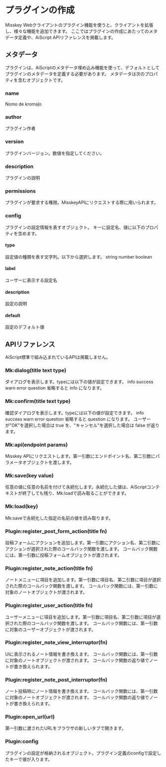 # プラグインの作成
Misskey Webクライアントのプラグイン機能を使うと、クライアントを拡張し、様々な機能を追加できます。 ここではプラグインの作成にあたってのメタデータ定義や、AiScript APIリファレンスを掲載します。

## メタデータ
プラグインは、AiScriptのメタデータ埋め込み機能を使って、デフォルトとしてプラグインのメタデータを定義する必要があります。 メタデータは次のプロパティを含むオブジェクトです。

### name
Nomo de kromaĵo

### author
プラグイン作者

### version
プラグインバージョン。数値を指定してください。

### description
プラグインの説明

### permissions
プラグインが要求する権限。MisskeyAPIにリクエストする際に用いられます。

### config
プラグインの設定情報を表すオブジェクト。 キーに設定名、値に以下のプロパティを含めます。

#### type
設定値の種類を表す文字列。以下から選択します。 string number boolean

#### label
ユーザーに表示する設定名

#### description
設定の説明

#### default
設定のデフォルト値

## APIリファレンス
AiScript標準で組み込まれているAPIは掲載しません。

### Mk:dialog(title text type)
ダイアログを表示します。typeには以下の値が設定できます。 info success warn error question 省略すると info になります。

### Mk:confirm(title text type)
確認ダイアログを表示します。typeには以下の値が設定できます。 info success warn error question 省略すると question になります。 ユーザーが"OK"を選択した場合は true を、"キャンセル"を選択した場合は false が返ります。

### Mk:api(endpoint params)
Misskey APIにリクエストします。第一引数にエンドポイント名、第二引数にパラメータオブジェクトを渡します。

### Mk:save(key value)
任意の値に任意の名前を付けて永続化します。永続化した値は、AiScriptコンテキストが終了しても残り、Mk:loadで読み取ることができます。

### Mk:load(key)
Mk:saveで永続化した指定の名前の値を読み取ります。

### Plugin:register_post_form_action(title fn)
投稿フォームにアクションを追加します。第一引数にアクション名、第二引数にアクションが選択された際のコールバック関数を渡します。 コールバック関数には、第一引数に投稿フォームオブジェクトが渡されます。

### Plugin:register_note_action(title fn)
ノートメニューに項目を追加します。第一引数に項目名、第二引数に項目が選択された際のコールバック関数を渡します。 コールバック関数には、第一引数に対象のノートオブジェクトが渡されます。

### Plugin:register_user_action(title fn)
ユーザーメニューに項目を追加します。第一引数に項目名、第二引数に項目が選択された際のコールバック関数を渡します。 コールバック関数には、第一引数に対象のユーザーオブジェクトが渡されます。

### Plugin:register_note_view_interruptor(fn)
UIに表示されるノート情報を書き換えます。 コールバック関数には、第一引数に対象のノートオブジェクトが渡されます。 コールバック関数の返り値でノートが書き換えられます。

### Plugin:register_note_post_interruptor(fn)
ノート投稿時にノート情報を書き換えます。 コールバック関数には、第一引数に対象のノートオブジェクトが渡されます。 コールバック関数の返り値でノートが書き換えられます。

### Plugin:open_url(url)
第一引数に渡されたURLをブラウザの新しいタブで開きます。

### Plugin:config
プラグインの設定が格納されるオブジェクト。プラグイン定義のconfigで設定したキーで値が入ります。
